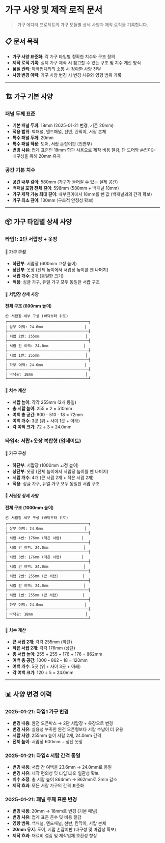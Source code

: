 # 가구 사양 및 제작 로직 문서

> 가구 에디터 프로젝트의 가구 모듈별 상세 사양과 제작 로직을 기록합니다.

## 📋 문서 목적

- **가구 사양 표준화**: 각 가구 타입별 정확한 치수와 구조 정의
- **제작 로직 기록**: 실제 가구 제작 시 참고할 수 있는 구조 및 치수 계산 방식
- **품질 관리**: 제작업체와의 소통 시 정확한 사양 전달
- **사양 변경 이력**: 가구 사양 변경 시 변경 사유와 영향 범위 기록

---

## 🏗️ 가구 기본 사양

### 패널 두께 표준
- **기본 패널 두께**: 18mm (2025-01-21 변경, 기존 20mm)
- **적용 범위**: 백패널, 엔드패널, 선반, 칸막이, 서랍 본체
- **특수 패널 두께**: 20mm
- **특수 패널 적용**: 도어, 서랍 손잡이판 (전면부)
- **변경 사유**: 업계 표준인 18mm 합판 사용으로 제작 비용 절감, 단 도어와 손잡이는 내구성을 위해 20mm 유지

### 공간 기본 치수
- **공간 내부 깊이**: 580mm (가구가 들어갈 수 있는 실제 공간)
- **백패널 포함 전체 깊이**: 598mm (580mm + 백패널 18mm)
- **가구 제작 가능 최대 깊이**: 내부깊이에서 18mm를 뺀 값 (백패널과의 간격 확보)
- **가구 최소 깊이**: 130mm (구조적 안정성 확보)

---

## 📦 가구 타입별 상세 사양

### 타입1: 2단 서랍장 + 옷장

#### 🎯 **가구 구성**
- **하단부**: 서랍장 (600mm 고정 높이)
- **상단부**: 옷장 (전체 높이에서 서랍장 높이를 뺀 나머지)
- **서랍 개수**: 2개 (동일한 크기)
- **적용**: 싱글 가구, 듀얼 가구 모두 동일한 서랍 구조

#### 📏 **서랍장 상세 사양**

**전체 구조 (600mm 높이)**
```
📦 서랍장 세부 구성 (바닥부터 위로)
┌─────────────────────────────────────┐
│ 상부 여백: 24.0mm                   │
├─────────────────────────────────────┤
│ 서랍 2번: 255mm                     │
├─────────────────────────────────────┤
│ 서랍 간 여백: 24.0mm                │
├─────────────────────────────────────┤
│ 서랍 1번: 255mm                     │
├─────────────────────────────────────┤
│ 하부 여백: 24.0mm                   │
├─────────────────────────────────────┤
│ 바닥판: 18mm                        │
└─────────────────────────────────────┘
```

#### 🧮 **치수 계산**
- **서랍 높이**: 각각 255mm (2개 동일)
- **총 서랍 높이**: 255 × 2 = 510mm
- **여백 총 공간**: 600 - 510 - 18 = 72mm
- **여백 개수**: 3곳 (위 + 사이 1곳 + 아래)
- **각 여백 크기**: 72 ÷ 3 = 24.0mm

### 타입4: 서랍+옷장 복합형 (업데이트)

#### 🎯 **가구 구성**
- **하단부**: 서랍장 (1000mm 고정 높이)
- **상단부**: 옷장 (전체 높이에서 서랍장 높이를 뺀 나머지)
- **서랍 개수**: 4개 (큰 서랍 2개 + 작은 서랍 2개)
- **적용**: 싱글 가구, 듀얼 가구 모두 동일한 서랍 구조

#### 📏 **서랍장 상세 사양**

**전체 구조 (1000mm 높이)**
```
📦 서랍장 세부 구성 (바닥부터 위로)
┌─────────────────────────────────────┐
│ 상부 여백: 24.0mm                   │
├─────────────────────────────────────┤
│ 서랍 4번: 176mm (작은 서랍)         │
├─────────────────────────────────────┤
│ 서랍 간 여백: 24.0mm                │
├─────────────────────────────────────┤
│ 서랍 3번: 176mm (작은 서랍)         │
├─────────────────────────────────────┤
│ 서랍 간 여백: 24.0mm                │
├─────────────────────────────────────┤
│ 서랍 2번: 255mm (큰 서랍)           │
├─────────────────────────────────────┤
│ 서랍 간 여백: 24.0mm                │
├─────────────────────────────────────┤
│ 서랍 1번: 255mm (큰 서랍)           │
├─────────────────────────────────────┤
│ 하부 여백: 24.0mm                   │
├─────────────────────────────────────┤
│ 바닥판: 18mm                        │
└─────────────────────────────────────┘
```

#### 🧮 **치수 계산**
- **큰 서랍 2개**: 각각 255mm (하단)
- **작은 서랍 2개**: 각각 176mm (상단)
- **총 서랍 높이**: 255 + 255 + 176 + 176 = 862mm
- **여백 총 공간**: 1000 - 862 - 18 = 120mm
- **여백 개수**: 5곳 (위 + 사이 3곳 + 아래)
- **각 여백 크기**: 120 ÷ 5 = 24.0mm

---

## 📊 사양 변경 이력

### 2025-01-21: 타입1 가구 변경
- **변경 내용**: 완전 오픈박스 → 2단 서랍장 + 옷장으로 변경
- **변경 사유**: 실용성 부족한 완전 오픈형보다 서랍 수납이 더 유용
- **서랍 사양**: 255mm 높이 서랍 2개, 24.0mm 간격
- **전체 높이**: 서랍장 600mm + 상단 옷장

### 2025-01-21: 타입4 서랍 간격 통일
- **변경 내용**: 서랍 간 여백을 23.6mm → 24.0mm로 통일
- **변경 사유**: 제작 편의성 및 타입1과의 일관성 확보
- **치수 조정**: 총 서랍 높이 864mm → 862mm로 2mm 감소
- **제작 효과**: 모든 서랍 가구의 간격 표준화

### 2025-01-21: 패널 두께 표준 변경
- **변경 내용**: 20mm → 18mm로 변경 (기본 패널)
- **변경 사유**: 업계 표준 준수 및 비용 절감
- **영향 범위**: 백패널, 엔드패널, 선반, 칸막이, 서랍 본체
- **20mm 유지**: 도어, 서랍 손잡이판 (내구성 및 마감성 확보)
- **제작 효과**: 재료비 절감 및 제작업체 호환성 향상 
